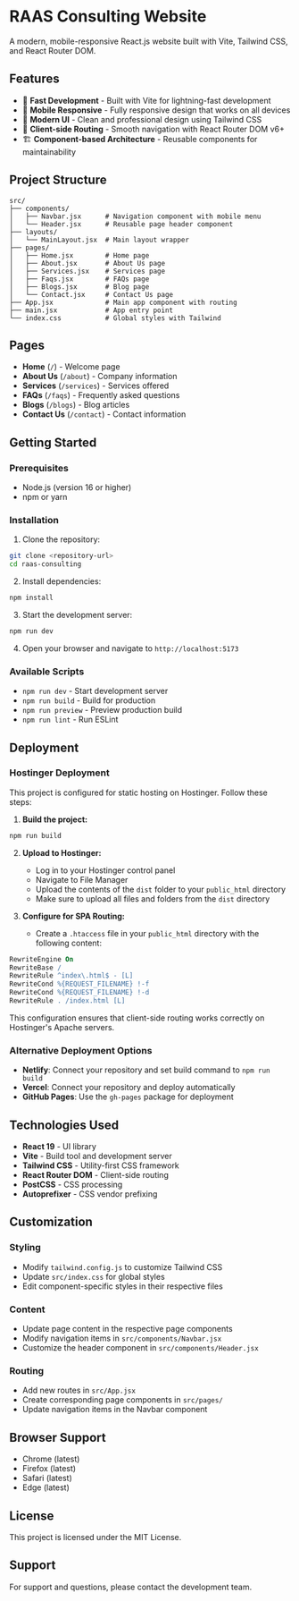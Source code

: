 # RAAS Consulting Website

A modern, mobile-responsive React.js website built with Vite, Tailwind CSS, and React Router DOM.

## Features

- 🚀 **Fast Development** - Built with Vite for lightning-fast development
- 📱 **Mobile Responsive** - Fully responsive design that works on all devices
- 🎨 **Modern UI** - Clean and professional design using Tailwind CSS
- 🧭 **Client-side Routing** - Smooth navigation with React Router DOM v6+
- 🏗️ **Component-based Architecture** - Reusable components for maintainability

## Project Structure

```
src/
├── components/
│   ├── Navbar.jsx      # Navigation component with mobile menu
│   └── Header.jsx      # Reusable page header component
├── layouts/
│   └── MainLayout.jsx  # Main layout wrapper
├── pages/
│   ├── Home.jsx        # Home page
│   ├── About.jsx       # About Us page
│   ├── Services.jsx    # Services page
│   ├── Faqs.jsx        # FAQs page
│   ├── Blogs.jsx       # Blog page
│   └── Contact.jsx     # Contact Us page
├── App.jsx             # Main app component with routing
├── main.jsx            # App entry point
└── index.css           # Global styles with Tailwind
```

## Pages

- **Home** (`/`) - Welcome page
- **About Us** (`/about`) - Company information
- **Services** (`/services`) - Services offered
- **FAQs** (`/faqs`) - Frequently asked questions
- **Blogs** (`/blogs`) - Blog articles
- **Contact Us** (`/contact`) - Contact information

## Getting Started

### Prerequisites

- Node.js (version 16 or higher)
- npm or yarn

### Installation

1. Clone the repository:
```bash
git clone <repository-url>
cd raas-consulting
```

2. Install dependencies:
```bash
npm install
```

3. Start the development server:
```bash
npm run dev
```

4. Open your browser and navigate to `http://localhost:5173`

### Available Scripts

- `npm run dev` - Start development server
- `npm run build` - Build for production
- `npm run preview` - Preview production build
- `npm run lint` - Run ESLint

## Deployment

### Hostinger Deployment

This project is configured for static hosting on Hostinger. Follow these steps:

1. **Build the project:**
```bash
npm run build
```

2. **Upload to Hostinger:**
   - Log in to your Hostinger control panel
   - Navigate to File Manager
   - Upload the contents of the `dist` folder to your `public_html` directory
   - Make sure to upload all files and folders from the `dist` directory

3. **Configure for SPA Routing:**
   - Create a `.htaccess` file in your `public_html` directory with the following content:

```apache
RewriteEngine On
RewriteBase /
RewriteRule ^index\.html$ - [L]
RewriteCond %{REQUEST_FILENAME} !-f
RewriteCond %{REQUEST_FILENAME} !-d
RewriteRule . /index.html [L]
```

This configuration ensures that client-side routing works correctly on Hostinger's Apache servers.

### Alternative Deployment Options

- **Netlify**: Connect your repository and set build command to `npm run build`
- **Vercel**: Connect your repository and deploy automatically
- **GitHub Pages**: Use the `gh-pages` package for deployment

## Technologies Used

- **React 19** - UI library
- **Vite** - Build tool and development server
- **Tailwind CSS** - Utility-first CSS framework
- **React Router DOM** - Client-side routing
- **PostCSS** - CSS processing
- **Autoprefixer** - CSS vendor prefixing

## Customization

### Styling
- Modify `tailwind.config.js` to customize Tailwind CSS
- Update `src/index.css` for global styles
- Edit component-specific styles in their respective files

### Content
- Update page content in the respective page components
- Modify navigation items in `src/components/Navbar.jsx`
- Customize the header component in `src/components/Header.jsx`

### Routing
- Add new routes in `src/App.jsx`
- Create corresponding page components in `src/pages/`
- Update navigation items in the Navbar component

## Browser Support

- Chrome (latest)
- Firefox (latest)
- Safari (latest)
- Edge (latest)

## License

This project is licensed under the MIT License.

## Support

For support and questions, please contact the development team.
